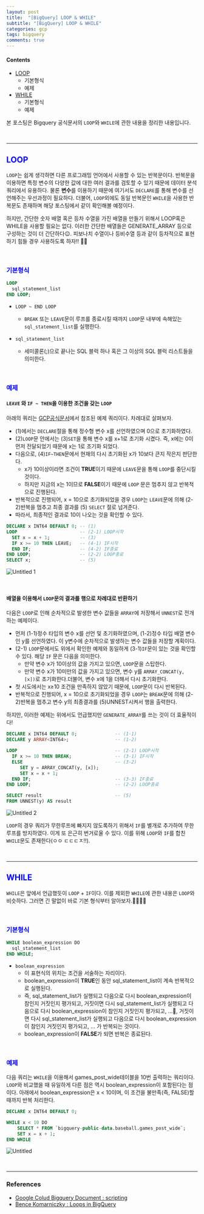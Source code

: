 ```yaml
---
layout: post
title:  "[BigQuery] LOOP & WHILE"
subtitle: "[BigQuery] LOOP & WHILE"
categories: gcp
tags: bigquery
comments: true
---
```




####  Contents
- [LOOP](#loop)
	- 기본형식
	- 예제
- [WHILE](#while)
	- 기본형식
	- 예제

본 포스팅은 Bigquery 공식문서의 `LOOP`와 `WHILE`에  관한 내용을 정리한 내용입니다.

<br>

---

## <span style="color:blue">LOOP</span>

`LOOP`는 쉽게 생각하면 다른 프로그래밍 언어에서 사용할 수 있는 반복문이다. 반복문을 이용하면 특정 변수의 다양한 값에 대한 여러 결과를 검토할 수 있기 때문에 데이터 분석 쿼리에서 유용하다.  물론 **변수**를 이용하기 때문에 여기서도 `DECLARE`를 통해 변수를 선언해주는 우선과정이 필요하다. 더불어, `LOOP`외에도 동일 반복문인  `WHILE`을 사용한 반복문도 존재하며 해당 포스팅에서 같이 확인해볼 예정이다. 

하지만, 간단한 숫자 배열 혹은 등차 수열을 가진 배열을 만들기 위해서 LOOP혹은 WHILE을  사용할 필요는 없다. 이러한 간단한 배열들은  GENERATE_ARRAY 등으로 구성하는 것이 더 간단하다😉. 피보나치 수열이나 등비수열 등과 같이 등차적으로 표현하기 힘들 경우 사용하도록 하자!! 🐱‍🏍

<br>

### <span style="color:blue">기본형식</span>

```sql
LOOP
  sql_statement_list
END LOOP;
```

- `LOOP ~ END LOOP`
    - `BREAK` 또는 `LEAVE`문이 루프를 종료시킬 때까지  `LOOP`문 내부에 속해있는 `sql_statement_list`를 실행한다.

- `sql_statement_list`
    - 세미콜론(;)으로 끝나는 SQL 블럭 하나 혹은 그 이상의 SQL 블럭 리스트들을 의미한다.

<br>

### <span style="color:blue">예제</span>

#### `LEAVE` 와 `IF ~ THEN`을 이용한 조건을 갖는 `LOOP`

아래의 쿼리는 [GCP공식문서](https://cloud.google.com/bigquery/docs/reference/standard-sql/scripting#loop)에서 참조된 예제 쿼리이다.  차례대로 살펴보자.

- (1)에서는 `DECLARE`절을 통해 정수형 변수 x를 선언하였으며 0으로 초기화하였다.
- (2)`LOOP`문 안에서는 (3)`SET`을 통해 변수 x를 x+1로 초기화 시켰다. 즉, x에는 0이 먼저 전달되었기 때문에 x는 1로 초기화 되었다.
- 다음으로, (4)`IF~THEN`문에서 현재의 다시 초기화된 x가 10보다 큰지 작은지 판단한다.
    - x가 10이상이라면 조건이 **TRUE**이기 때문에 `LEAVE`문을 통해 `LOOP`를 중단시킬 것이다.
    - 하지만 지금의 x는 1이므로 **FALSE**이기 때문에 `LOOP` 문은 멈추지 않고 반복적으로 진행된다.
- 반복적으로 진행되어, x = 10으로 초기화되었을 경우 `LOOP`는 `LEAVE`문에 의해 (2-2)반복을 멈추고 최종 결과를 (5) `SELECT` 절로 넘겨준다.
- 따라서, 최종적인 결과로 10이 나오는 것을 확인할 수 있다.

```sql
DECLARE x INT64 DEFAULT 0; -- (1)
LOOP                       -- (2-1) LOOP시작
  SET x = x + 1;           -- (3)
  IF x >= 10 THEN LEAVE;   -- (4-1) IF시작
  END IF;                  -- (4-2) IF종료
END LOOP;                  -- (2-2) LOOP종료
SELECT x;                  -- (5)
```

![Untitled 1](https://user-images.githubusercontent.com/53929665/123545782-e4483080-d794-11eb-9f71-048abef7e59d.png)

<br>

#### 배열을 이용해서 `LOOP`문의 결과를 행으로 차례대로 반환하기

다음은 `LOOP`로 인해 순차적으로 발생한 변수 값들을 `ARRAY`에 저장해서 `UNNEST`로 전개하는 예제이다.  

- 먼저 (1-1)정수 타입의 변수 x를 선언 및 초기화하였으며, (1-2)정수 타입 배열 변수인 y를 선언하였다. 이 y변수에 순차적으로 발생하는 변수 값들을 저장할 계획이다.
- (2-1) `LOOP`문에서도 위에서 확인한 예제와 동일하게 (3-1)`IF`문이 있는 것을 확인할 수 있다. 해당 `IF` 문은 다음을 의미한다.
    - 만약 변수 x가 10이상의 값을 가지고 있으면, `LOOP`문을 스탑한다.
    - 만약 변수 x가 10미만의 값을 가지고 있으면, 변수 y를  `ARRAY_CONCAT(y, [x])`로 초기화한다.더불어, 변수 x에 1을 더해서 다시 초기화한다.
- 첫 시도에서는 x≥10 조건을 만족하지 않았기 때문에, `LOOP`문이 다시 반복된다.
- 반복적으로 진행되어, x = 10으로 초기화되었을 경우 `LOOP`는 `BREAK`문에 의해 (2-2)반복을 멈추고 변수 y의 최종결과를 (5)UNNEST시켜서 행을 출력한다.

하지만, 이러한 예제는 위에서도 언급했지만 `GENERATE_ARRAY`를 쓰는 것이 더 효율적이다!

```sql
DECLARE x INT64 DEFAULT 0;              -- (1-1)
DECLARE y ARRAY<INT64>;                 -- (1-2)

LOOP                                    -- (2-1) LOOP시작
  IF x >= 10 THEN BREAK;                -- (3-1) IF시작
  ELSE                                  -- (3-2)  
     SET y = ARRAY_CONCAT(y, [x]);      
     SET x = x + 1;
  END IF;                               -- (3-3) IF종료
END LOOP;                               -- (2-2) LOOP종료

SELECT result                           -- (5)
FROM UNNEST(y) AS result                
```


![Untitled 2](https://user-images.githubusercontent.com/53929665/123545784-e5795d80-d794-11eb-9dab-46de2dbc81fb.png)

`LOOP`의 경우 쿼리가 무한루프에 빠지지 않도록하기 위해서 `IF`를 별개로 추가하여 무한루프를 방지하였다. 이게 또 은근히 번거로울 수 있다. 이를 위해 `LOOP`와 `IF`를 합친 `WHILE`문도 존재한다(ㅇㅇ ㄷㄷㄷㅈ!!). 

<br>

---

## <span style="color:blue">WHILE</span>

`WHILE`은 앞에서 언급했듯이 `LOOP` + `IF`이다. 이를 제외한 `WHILE`에 관한 내용은 `LOOP`와 비슷하다. 그러면 긴 말없이 바로 기본 형식부터 알아보자.🏃‍♂️🏃‍♂️

<br>

### <span style="color:blue">기본형식</span>

```sql
WHILE boolean_expression DO
  sql_statement_list
END WHILE;
```

- `boolean_expression`
    - 이 표현식의 위치는 조건을 서술하는 자리이다.
    - boolean_expression이 **TRUE**인 동안 sql_statement_list이 계속 반복적으로 실행된다.
    - 즉, sql_statement_list가 실행되고 다음으로 다시 boolean_expression이 참인지 거짓인지 평가되고, 거짓이면 다시 sql_statement_list가 실행되고 다음으로 다시 boolean_expression이 참인지 거짓인지 평가되고, ...🤪, 거짓이면 다시 sql_statement_list가 실행되고 다음으로 다시 boolean_expression이 참인지 거짓인지 평가되고, ...  가 반복되는 것이다.
    - boolean_expression이 **FALSE**가 되면 반복은 종료된다.

<br>

### <span style="color:blue">예제</span>

다음 쿼리는 `WHILE`을 이용해서 games_post_wide테이블을 10번 출력하는 쿼리이다. `LOOP`와 비교했을 때 유일하게 다른 점은 역시 boolean_expression이 포함된다는 점이다. 아래에서 boolean_expression은 x < 10이며, 이 조건을 불만족(즉, FALSE)할 때까지 반복 처리한다.

```sql
DECLARE x INT64 DEFAULT 0;

WHILE x < 10 DO
    SELECT * FROM `bigquery-public-data.baseball.games_post_wide`;
    SET x = x + 1;
END WHILE
```


![Untitled](https://user-images.githubusercontent.com/53929665/123545786-e611f400-d794-11eb-90fa-11d7173b22e3.png)


<br>

---

### References

- [Google Colud Bigquery Document : scripting](https://cloud.google.com/bigquery/docs/reference/standard-sql/scripting#loop)
- [Bence Komarniczky : Loops in BigQuery](https://towardsdatascience.com/loops-in-bigquery-db137e128d2d)
